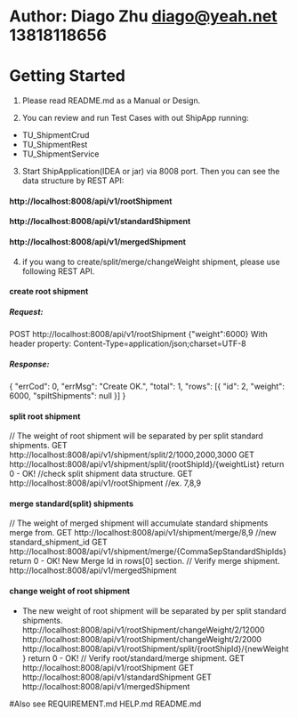 # Author: Diago Zhu diago@yeah.net 13818118656

# Getting Started
1) Please read README.md as a Manual or Design.

2) You can review and run Test Cases with out ShipApp running:
- TU_ShipmentCrud
- TU_ShipmentRest
- TU_ShipmentService

3) Start ShipApplication(IDEA or jar) via 8008 port. Then you can see the data structure by REST API:
#### http://localhost:8008/api/v1/rootShipment
#### http://localhost:8008/api/v1/standardShipment
#### http://localhost:8008/api/v1/mergedShipment

4) if you wang to create/split/merge/changeWeight shipment, please use following REST API.
#### create root shipment
##### Request:
POST http://localhost:8008/api/v1/rootShipment {"weight":6000}
With header property: Content-Type=application/json;charset=UTF-8

##### Response:
{
     "errCod": 0,
     "errMsg": "Create OK.",
     "total": 1,
     "rows": [{
       "id": 2,
       "weight": 6000,
       "spiltShipments": null
     }]
}
#### split root shipment 
// The weight of root shipment will be separated by per split standard shipments.
GET http://localhost:8008/api/v1/shipment/split/2/1000,2000,3000
GET http://localhost:8008/api/v1/shipment/split/{rootShipId}/{weightList}
return 0 - OK!
//check split shipment data structure.
GET http://localhost:8008/api/v1/rootShipment //ex. 7,8,9

#### merge standard(split) shipments 
// The weight of merged shipment will accumulate standard shipments merge from.
GET http://localhost:8008/api/v1/shipment/merge/8,9 //new standard_shipment_id
GET http://localhost:8008/api/v1/shipment/merge/{CommaSepStandardShipIds} 
return 0 - OK! New Merge Id in rows[0] section.
// Verify merge shipment.
http://localhost:8008/api/v1/mergedShipment

#### change weight of root shipment 
* The new weight of root shipment will be separated by per split standard shipments.
http://localhost:8008/api/v1/rootShipment/changeWeight/2/12000
http://localhost:8008/api/v1/rootShipment/changeWeight/2/2000
http://localhost:8008/api/v1/rootShipment/split/{rootShipId}/{newWeight}
return 0 - OK!
// Verify root/standard/merge shipment.
GET http://localhost:8008/api/v1/rootShipment
GET http://localhost:8008/api/v1/standardShipment
GET http://localhost:8008/api/v1/mergedShipment

#Also see
REQUIREMENT.md
HELP.md
README.md
